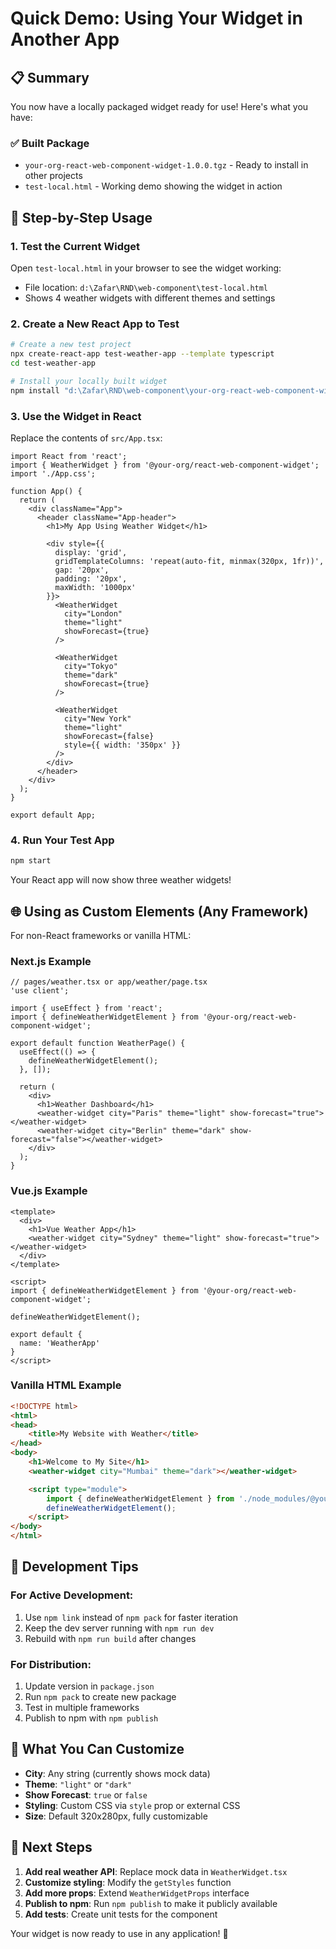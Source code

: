 # Quick Demo: Using Your Widget in Another App

## 📋 Summary

You now have a locally packaged widget ready for use! Here's what you have:

### ✅ Built Package
- `your-org-react-web-component-widget-1.0.0.tgz` - Ready to install in other projects
- `test-local.html` - Working demo showing the widget in action

## 🚀 Step-by-Step Usage

### 1. **Test the Current Widget**

Open `test-local.html` in your browser to see the widget working:
- File location: `d:\Zafar\RND\web-component\test-local.html`
- Shows 4 weather widgets with different themes and settings

### 2. **Create a New React App to Test**

```bash
# Create a new test project
npx create-react-app test-weather-app --template typescript
cd test-weather-app

# Install your locally built widget
npm install "d:\Zafar\RND\web-component\your-org-react-web-component-widget-1.0.0.tgz"
```

### 3. **Use the Widget in React**

Replace the contents of `src/App.tsx`:

```tsx
import React from 'react';
import { WeatherWidget } from '@your-org/react-web-component-widget';
import './App.css';

function App() {
  return (
    <div className="App">
      <header className="App-header">
        <h1>My App Using Weather Widget</h1>
        
        <div style={{ 
          display: 'grid', 
          gridTemplateColumns: 'repeat(auto-fit, minmax(320px, 1fr))',
          gap: '20px',
          padding: '20px',
          maxWidth: '1000px'
        }}>
          <WeatherWidget 
            city="London" 
            theme="light" 
            showForecast={true}
          />
          
          <WeatherWidget 
            city="Tokyo" 
            theme="dark" 
            showForecast={true}
          />
          
          <WeatherWidget 
            city="New York" 
            theme="light" 
            showForecast={false}
            style={{ width: '350px' }}
          />
        </div>
      </header>
    </div>
  );
}

export default App;
```

### 4. **Run Your Test App**

```bash
npm start
```

Your React app will now show three weather widgets!

## 🌐 Using as Custom Elements (Any Framework)

For non-React frameworks or vanilla HTML:

### Next.js Example

```tsx
// pages/weather.tsx or app/weather/page.tsx
'use client';

import { useEffect } from 'react';
import { defineWeatherWidgetElement } from '@your-org/react-web-component-widget';

export default function WeatherPage() {
  useEffect(() => {
    defineWeatherWidgetElement();
  }, []);

  return (
    <div>
      <h1>Weather Dashboard</h1>
      <weather-widget city="Paris" theme="light" show-forecast="true"></weather-widget>
      <weather-widget city="Berlin" theme="dark" show-forecast="false"></weather-widget>
    </div>
  );
}
```

### Vue.js Example

```vue
<template>
  <div>
    <h1>Vue Weather App</h1>
    <weather-widget city="Sydney" theme="light" show-forecast="true"></weather-widget>
  </div>
</template>

<script>
import { defineWeatherWidgetElement } from '@your-org/react-web-component-widget';

defineWeatherWidgetElement();

export default {
  name: 'WeatherApp'
}
</script>
```

### Vanilla HTML Example

```html
<!DOCTYPE html>
<html>
<head>
    <title>My Website with Weather</title>
</head>
<body>
    <h1>Welcome to My Site</h1>
    <weather-widget city="Mumbai" theme="dark"></weather-widget>

    <script type="module">
        import { defineWeatherWidgetElement } from './node_modules/@your-org/react-web-component-widget/dist/index.js';
        defineWeatherWidgetElement();
    </script>
</body>
</html>
```

## 🔧 Development Tips

### For Active Development:
1. Use `npm link` instead of `npm pack` for faster iteration
2. Keep the dev server running with `npm run dev`
3. Rebuild with `npm run build` after changes

### For Distribution:
1. Update version in `package.json`
2. Run `npm pack` to create new package
3. Test in multiple frameworks
4. Publish to npm with `npm publish`

## 📝 What You Can Customize

- **City**: Any string (currently shows mock data)
- **Theme**: `"light"` or `"dark"`
- **Show Forecast**: `true` or `false` 
- **Styling**: Custom CSS via `style` prop or external CSS
- **Size**: Default 320x280px, fully customizable

## 🎯 Next Steps

1. **Add real weather API**: Replace mock data in `WeatherWidget.tsx`
2. **Customize styling**: Modify the `getStyles` function
3. **Add more props**: Extend `WeatherWidgetProps` interface
4. **Publish to npm**: Run `npm publish` to make it publicly available
5. **Add tests**: Create unit tests for the component

Your widget is now ready to use in any application! 🎉
